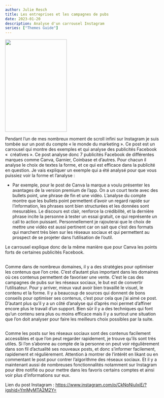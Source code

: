 ```yaml
---
author: Julie Resch
title: Les entreprises et les campagnes de pubs
date: 2023-01-20
description: Analyse d'un carrousel Instagram
series: ["Themes Guide"]
---
```


<img src="https://cdn.pixabay.com/photo/2016/08/09/17/52/instagram-1581266__340.jpg" width="200" height="300" />

Pendant l’un de mes nombreux moment de scroll infini sur Instagram je suis tombée sur un post du compte « le monde du marketing ». Ce post est un carrousel qui montre des exemples et qui analyse des publicités Facebook «  créatives ». Ce post analyse donc 7 publicités Facebook de différentes marques comme Canva, Garnier, Coinbase et d’autres. Pour chacun il analyse le choix de textes la forme, et ce qui est efficace dans la publicité en question. Je vais expliquer un exemple qui a été analysé pour que vous puissiez voir la forme et l’analyse :

* Par exemple, pour le post de Canva la marque a voulu présenter les avantages de la version premium de l’app. On a un court texte avec des bullets point, une phrase de fin et une vidéo. L’analyse du compte montre que les bullets point permettent d’avoir un regard rapide sur l’information, les phrases sont bien structurées et les données sont mesurables. Le discours est clair, renforce la crédibilité, et la dernière phrase incite la personne à tester un essai gratuit, ce qui représente un call to action puissant. Personnellement je rajouterai que le choix de mettre une vidéo est aussi pertinent car on sait que c’est des formats qui marchent très bien sur les réseaux sociaux et qui permettent au prospect de se projeter dans l’utilisation de l’outil.

Le carrousel explique donc de la même manière que pour Canva les points forts de certaines publicités Facebook.

##

Comme dans de nombreux domaines, il y a des stratégies pour optimiser les contenus que l’on crée. C’est d’autant plus important dans les domaines où ces contenus permettent de favoriser une vente. C’est le cas des campagnes de pubs sur les réseaux sociaux, le but est de convertir l’utilisateur. Pour y arriver, mieux vaut avoir bien travaillé le visuel, le contenu et la forme. Il y a beaucoup de sources qui donnent de bons conseils pour optimiser ses contenus, c’est pour cela que j’ai aimé ce post. D’autant plus qu’il y a un côté d’analyse qui d’après moi permet d’affiner encore plus le travail d’un support. Bien sûr il y a des techniques qui font qu’un contenu sera plus ou moins efficace mais il y a surtout une situation que l’on doit analyser pour faire les meilleurs choix possibles par la suite.

##

Comme les posts sur les réseaux sociaux sont des contenus facilement accessibles et que l’on peut regarder rapidement, je trouve qu’ils sont très utiles. Si l’on s’abonne au compte de la personne on peut voir régulièrement dans son fil d’actualité ses nouveaux posts, et donc s’informer facilement, rapidement et régulièrement. Attention à montrer de l’intérêt en likant ou en commentant le post pour contrer l’algorithme des réseaux sociaux. Et il y a maintenant aussi de nombreuses fonctionnalités notamment sur Instagram pour être notifié ou pour mettre dans les favoris certains comptes et ainsi voir plus d’informations sur eux.

Lien du post Instagram : https://www.instagram.com/p/CkNpNiuIxiE/?igshid=YmMyMTA2M2Y=